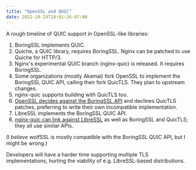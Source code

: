 ```yaml
---
title: "OpenSSL and QUIC"
date: 2022-10-24T18:01:26-07:00
---
```

A rough timeline of QUIC support in OpenSSL-like libraries:

1. BoringSSL implements QUIC.
2. Quiche, a QUIC library, requires BoringSSL. Nginx can be patched to use Quiche for HTTP/3.
3. Nginx's experimental QUIC branch (nginx-quic) is released. It requires BoringSSL.
4. Some organizations (mostly Akamai) fork OpenSSL to implement the BoringSSL QUIC API, calling their fork QuicTLS. They plan to upstream changes.
5. nginx-quic supports building with QuicTLS too.
6. [OpenSSL decides against the BoringSSL API](https://daniel.haxx.se/blog/2021/10/25/the-quic-api-openssl-will-not-provide/) and declines QuicTLS patches, preferring to write their own incompatible implementation.
7. LibreSSL implements the BoringSSL QUIC API.
8. [nginx-quic can link against LibreSSL](https://hg.nginx.org/nginx-quic/rev/79cd6993a3e3) as well as BoringSSL and QuicTLS; they all use similar APIs.

(I _believe_ wolfSSL is mostly compatible with the BoringSSL QUIC API, but I might be wrong.)

Developers will have a harder time supporting multiple TLS implementations, hurting the viability of e.g. LibreSSL-based distributions.

